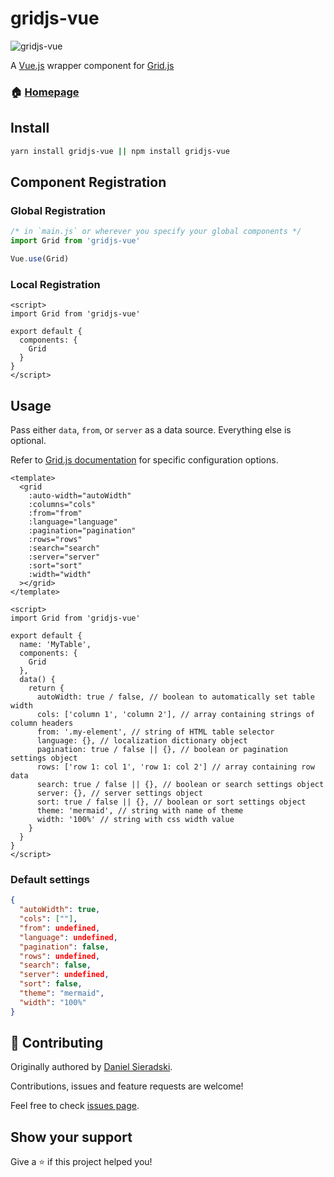 # gridjs-vue

![gridjs-vue](https://user-images.githubusercontent.com/2541728/84843482-ffc31c00-b015-11ea-95e8-dc6fb3931ad5.png)

A [Vue.js](https://vuejs.org) wrapper component for [Grid.js](https://grid.io)

### 🏠 [Homepage](https://gridjs.io)

## Install

```sh
yarn install gridjs-vue || npm install gridjs-vue
```

## Component Registration

### Global Registration

```js
/* in `main.js` or wherever you specify your global components */
import Grid from 'gridjs-vue'

Vue.use(Grid)
```

### Local Registration

```vue
<script>
import Grid from 'gridjs-vue'

export default {
  components: {
    Grid
  }
}
</script>
```

## Usage

Pass either `data`, `from`, or `server` as a data source. Everything else is optional.

Refer to [Grid.js documentation](https://gridjs.io/docs/config/) for specific configuration options.

```vue
<template>
  <grid
    :auto-width="autoWidth"
    :columns="cols"
    :from="from"
    :language="language"
    :pagination="pagination"
    :rows="rows"
    :search="search"
    :server="server"
    :sort="sort"
    :width="width"
  ></grid>
</template>

<script>
import Grid from 'gridjs-vue'

export default {
  name: 'MyTable',
  components: {
    Grid
  },
  data() {
    return {
      autoWidth: true / false, // boolean to automatically set table width
      cols: ['column 1', 'column 2'], // array containing strings of column headers
      from: '.my-element', // string of HTML table selector
      language: {}, // localization dictionary object
      pagination: true / false || {}, // boolean or pagination settings object
      rows: ['row 1: col 1', 'row 1: col 2'] // array containing row data
      search: true / false || {}, // boolean or search settings object
      server: {}, // server settings object
      sort: true / false || {}, // boolean or sort settings object
      theme: 'mermaid', // string with name of theme
      width: '100%' // string with css width value
    }
  }
}
</script>
```

### Default settings

```json
{
  "autoWidth": true,
  "cols": [""],
  "from": undefined,
  "language": undefined,
  "pagination": false,
  "rows": undefined,
  "search": false,
  "server": undefined,
  "sort": false,
  "theme": "mermaid",
  "width": "100%"
}
```

## 🤝 Contributing

Originally authored by [Daniel Sieradski](https://twitter.com/self_agency).

Contributions, issues and feature requests are welcome!

Feel free to check [issues page](https://github.com/gridjs/gridjs-vue/issues).

## Show your support

Give a ⭐️ if this project helped you!
